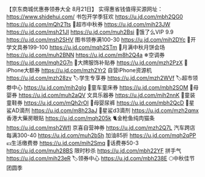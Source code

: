 【京东商城优惠券领券大全 8月21日】
实得惠省钱值得买源网址：https://www.shidehui.com/
书包开学季狂欢
https://u.jd.com/mbh2QG0
https://u.jd.com/mQh2Tts
🛒超市中秋券
https://u.jd.com/mih23JW
https://u.jd.com/msh21JI
https://u.jd.com/muh2Bsi
🛵饿了么VIP 9.9
https://u.jd.com/msh2SHV
图书领券满100-30
https://u.jd.com/mih2DYc
📐开学文具券199-100
https://u.jd.com/mqh2STm
🥮月满中秋月饼会场
https://u.jd.com/muh2BNN
https://u.jd.com/m8h2Q4a
❄空调券
https://u.jd.com/mqh2G7n
🧥大牌服饰补贴券
https://u.jd.com/mzh2PzX
 iPhone大额券
https://u.jd.com/mzh2Yr2
自营iPhone资源机
https://u.jd.com/mzh28zv
🏷学生专享券
https://u.jd.com/mzh2WVf
🏷超市领劵中心
https://u.jd.com/mih2glg
🛴童车童床券
https://u.jd.com/mbh2SOM
🏻母婴券
https://u.jd.com/muh2aQV
文具乐器券
https://u.jd.com/mih2nnK
🏻童装童鞋券
https://u.jd.com/mQh2rOI
🏻母婴尿裤
https://u.jd.com/mbh2QcD
🏻星鲨AD滴剂
https://u.jd.com/m8h23aJ
🏻星鲨d3滴剂
https://u.jd.com/mzh2qmx
香港大藥房眼贴
https://u.jd.com/mqh205k
🐈金枪鱼纯肉猫条
https://u.jd.com/msh2WfI
京喜自营神券
https://u.jd.com/mzh2Q7L
汽车跨店每满300-40
https://u.jd.com/muh2bSh
加油85折
https://u.jd.com/mqh2qPP
💴生活缴费劵
https://u.jd.com/mih2Smq
🏻话费券50-3
https://u.jd.com/muh28BS
限时秒杀
https://u.jd.com/mbh22YF
拼手气
https://u.jd.com/mih23eR
🏷领券中心
https://u.jd.com/mbh238E
🌕中秋佳节团圆季